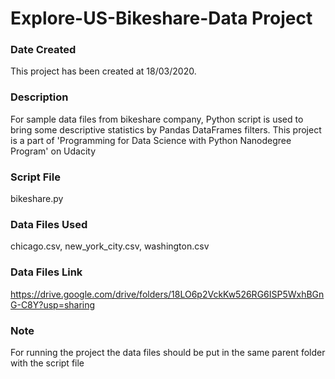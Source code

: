 # Explore-US-Bikeshare-Data Project

### Date Created
This project has been created at 18/03/2020.

### Description
For sample data files from bikeshare company, Python script is used to bring some descriptive statistics by Pandas DataFrames filters.
This project is a part of 'Programming for Data Science with Python Nanodegree Program' on Udacity

### Script File
bikeshare.py

### Data Files Used
chicago.csv, new_york_city.csv, washington.csv

### Data Files Link
https://drive.google.com/drive/folders/18LO6p2VckKw526RG6ISP5WxhBGnG-C8Y?usp=sharing

### Note
For running the project the data files should be put in the same parent folder with the script file
